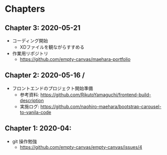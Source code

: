 # Chapters

## Chapter 3: 2020-05-21

* コーディング開始
    * XDファイルを観ながらすすめる
* 作業用リポジトリ
    * https://github.com/empty-canvas/maehara-portfolio

## Chapter 2: 2020-05-16 / 

* フロントエンドのプロジェクト開始準備
    * 参考資料: https://github.com/RikutoYamaguchi/frontend-build-description
    * 実施ログ: https://github.com/naohiro-maehara/bootstrap-carousel-to-vanila-code

## Chapter 1: 2020-04: 

* git 操作勉強
    * https://github.com/empty-canvas/empty-canvas/issues/4